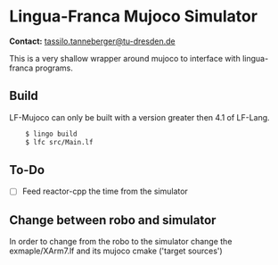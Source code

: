# Lingua-Franca Mujoco Simulator

**Contact:** <tassilo.tanneberger@tu-dresden.de>

This is a very shallow wrapper around mujoco to interface with lingua-franca programs.

## Build

LF-Mujoco can only be built with a version greater then 4.1 of LF-Lang.

```bash
    $ lingo build
    $ lfc src/Main.lf
```

## To-Do

- [ ] Feed reactor-cpp the time from the simulator


## Change between robo and simulator

In order to change from the robo to the simulator change the exmaple/XArm7.lf and its mujoco cmake ('target sources')